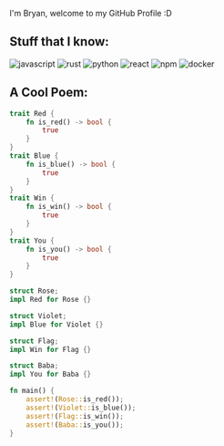 I'm Bryan, welcome to my GitHub Profile :D

## Stuff that I know:
![javascript](https://img.shields.io/badge/-JavaScript-20232a?&style=for-the-badge&logo=javascript&logoColor=f7e018)
![rust](https://img.shields.io/badge/-Rust-000000?&style=for-the-badge&logo=rust&logoColor=bbbbbb)
![python](https://img.shields.io/badge/-Python-306998?&style=for-the-badge&logo=python&logoColor=white)
![react](https://img.shields.io/badge/-React-20232a?&style=for-the-badge&logo=react&logoColor=61DAFB)
![npm](https://img.shields.io/badge/-NPM-CC0000?&style=for-the-badge&logo=npm&logoColor=CC0000)
![docker](https://img.shields.io/badge/-Docker-0db7ed?&style=for-the-badge&logo=docker&logoColor=white)

## A Cool Poem:
```rust
trait Red {
    fn is_red() -> bool {
        true
    }
}
trait Blue {
    fn is_blue() -> bool {
        true
    }
}
trait Win {
    fn is_win() -> bool {
        true
    }
}
trait You {
    fn is_you() -> bool {
        true
    }
}

struct Rose;
impl Red for Rose {}

struct Violet;
impl Blue for Violet {}

struct Flag;
impl Win for Flag {}

struct Baba;
impl You for Baba {}

fn main() {
    assert!(Rose::is_red());
    assert!(Violet::is_blue());
    assert!(Flag::is_win());
    assert!(Baba::is_you());
}
```
